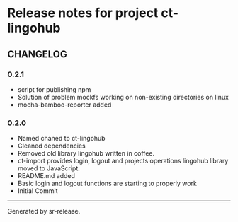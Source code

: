# Release notes for project ct-lingohub


CHANGELOG
---------

### 0.2.1

* script for publishing npm
* Solution of problem mockfs working on non-existing directories on linux
* mocha-bamboo-reporter added


### 0.2.0


* Named chaned to ct-lingohub
* Cleaned  dependencies
* Removed old library lingohub written in coffee.
* ct-import provides login, logout and projects operations lingohub library moved to JavaScript. 
* README.md added
* Basic login and logout functions are starting to properly work
* Initial Commit


________

Generated by sr-release. 
